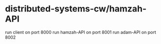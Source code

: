 # distributed-systems-cw/hamzah-API
run client on port 8000
run hamzah-API on port 8001
run adam-API on port 8002

